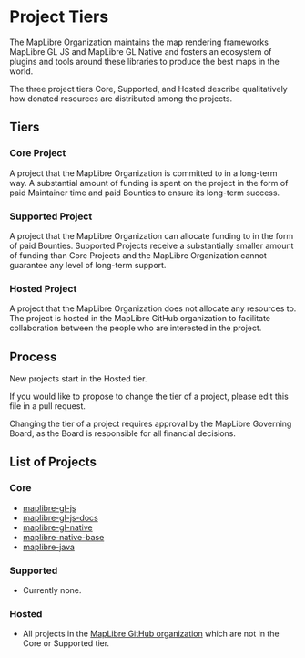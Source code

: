 # Project Tiers

The MapLibre Organization maintains the map rendering frameworks MapLibre GL JS and MapLibre GL Native and fosters an ecosystem of plugins and tools around these libraries to produce the best maps in the world.

The three project tiers Core, Supported, and Hosted describe qualitatively how donated resources are distributed among the projects.

## Tiers

### Core Project

A project that the MapLibre Organization is committed to in a long-term way. A substantial amount of funding is spent on the project in the form of paid Maintainer time and paid Bounties to ensure its long-term success.

### Supported Project

A project that the MapLibre Organization can allocate funding to in the form of paid Bounties. Supported Projects receive a substantially smaller amount of funding than Core Projects and the MapLibre Organization cannot guarantee any level of long-term support.

### Hosted Project

A project that the MapLibre Organization does not allocate any resources to. The project is hosted in the MapLibre GitHub organization to facilitate collaboration between the people who are interested in the project.

## Process

New projects start in the Hosted tier.

If you would like to propose to change the tier of a project, please edit this file in a pull request.

Changing the tier of a project requires approval by the MapLibre Governing Board, as the Board is responsible for all financial decisions.

## List of Projects

### Core

* [maplibre-gl-js](https://github.com/maplibre/maplibre-gl-js)
* [maplibre-gl-js-docs](https://github.com/maplibre/maplibre-gl-js-docs)
* [maplibre-gl-native](https://github.com/maplibre/maplibre-gl-native)
* [maplibre-native-base](https://github.com/maplibre/maplibre-native-base)
* [maplibre-java](https://github.com/maplibre/maplibre-java)

### Supported

* Currently none.

### Hosted

* All projects in the [MapLibre GitHub organization](https://github.com/maplibre/) which are not in the Core or Supported tier.
